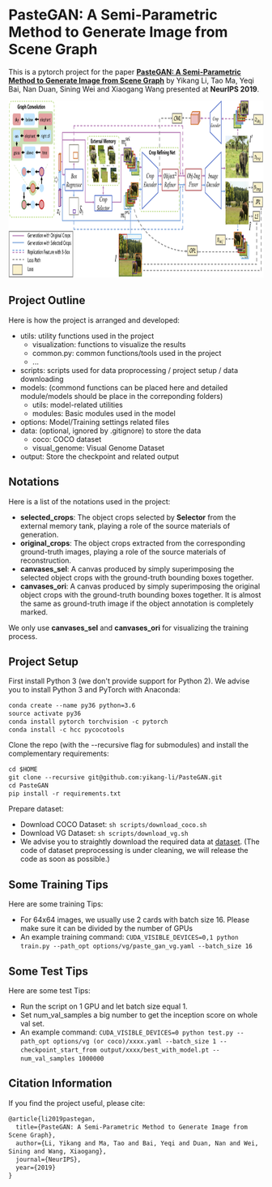 # PasteGAN: A Semi-Parametric Method to Generate Image from Scene Graph

This is a pytorch project for the paper [**PasteGAN: A Semi-Parametric Method to Generate Image from Scene Graph**](https://papers.nips.cc/paper/8650-pastegan-a-semi-parametric-method-to-generate-image-from-scene-graph.pdf) by Yikang Li, Tao Ma, Yeqi Bai, Nan Duan, Sining Wei and Xiaogang Wang presented at **NeurIPS 2019**.

<img src="./images/PasteGAN.png" width="900px" height="350px"/>


## Project Outline

Here is how the project is arranged and developed:
- utils: utility functions used in the project
	- visualization: functions to visualize the results
	- common.py: common functions/tools used in the project
	- ...
- scripts: scripts used for data proprocessing / project setup / data downloading
- models: (commond functions can be placed here and detailed module/models should be place in the correponding folders)
	- utils: model-related utilities
	- modules: Basic modules used in the model
- options: Model/Training settings related files
- data: (optional, ignored by .gitignore) to store the data
	- coco: COCO dataset
	- visual_genome: Visual Genome Dataset
- output: Store the checkpoint and related output


## Notations

Here is a list of the notations used in the project:
- **selected_crops**: The object crops selected by **Selector** from the external memory tank, playing a role of the source materials of generation.
- **original_crops**: The object crops extracted from the corresponding ground-truth images, playing a role of the source materials of reconstruction.
- **canvases_sel**: A canvas produced by simply superimposing the selected object crops with the ground-truth bounding boxes together.
- **canvases_ori**: A canvas produced by simply superimposing the original object crops with the ground-truth bounding boxes together. It is almost the same as ground-truth image if the object annotation is completely marked.

We only use **canvases_sel** and **canvases_ori** for visualizing the training process.

## Project Setup

First install Python 3 (we don't provide support for Python 2). We advise you to install Python 3 and PyTorch with Anaconda:

```
conda create --name py36 python=3.6
source activate py36
conda install pytorch torchvision -c pytorch
conda install -c hcc pycocotools
```

Clone the repo (with the --recursive flag for submodules) and install the complementary requirements:
```
cd $HOME
git clone --recursive git@github.com:yikang-li/PasteGAN.git
cd PasteGAN
pip install -r requirements.txt
```

Prepare dataset:
- Download COCO Dataset: `sh scripts/download_coco.sh`
- Download VG Dataset: `sh scripts/download_vg.sh`
- We advise you to straightly download the required data at [dataset](https://github.com). (The code of dataset preprocessing is under cleaning, we will release the code as soon as possible.)


## Some Training Tips

Here are some training Tips:
- For 64x64 images, we usually use 2 cards with batch size 16. Please make sure it can be divided by the number of GPUs
- An example training command: `CUDA_VISIBLE_DEVICES=0,1 python train.py --path_opt options/vg/paste_gan_vg.yaml --batch_size 16`


## Some Test Tips

Here are some test Tips:
- Run the script on 1 GPU and let batch size equal 1.
- Set num_val_samples a big number to get the inception score on whole val set.
- An example command:
```CUDA_VISIBLE_DEVICES=0 python test.py --path_opt options/vg (or coco)/xxxx.yaml --batch_size 1 --checkpoint_start_from output/xxxx/best_with_model.pt --num_val_samples 1000000```


## Citation Information

If you find the project useful, please cite:

```
@article{li2019pastegan,
  title={PasteGAN: A Semi-Parametric Method to Generate Image from Scene Graph},
  author={Li, Yikang and Ma, Tao and Bai, Yeqi and Duan, Nan and Wei, Sining and Wang, Xiaogang},
  journal={NeurIPS},
  year={2019}
}
```
